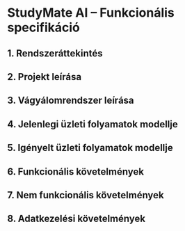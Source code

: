 # StudyMate AI – Funkcionális specifikáció

## 1. Rendszeráttekintés



## 2. Projekt leírása



## 3. Vágyálomrendszer leírása



## 4. Jelenlegi üzleti folyamatok modellje



## 5. Igényelt üzleti folyamatok modellje



## 6. Funkcionális követelmények



## 7. Nem funkcionális követelmények



## 8. Adatkezelési követelmények



